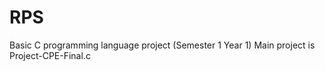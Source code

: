 # RPS
Basic C programming language project (Semester 1 Year 1) 
Main project is Project-CPE-Final.c
